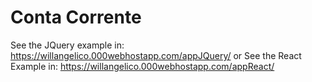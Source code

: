 # Conta Corrente

See the JQuery example in: https://willangelico.000webhostapp.com/appJQuery/
or
See the React Example in: https://willangelico.000webhostapp.com/appReact/

